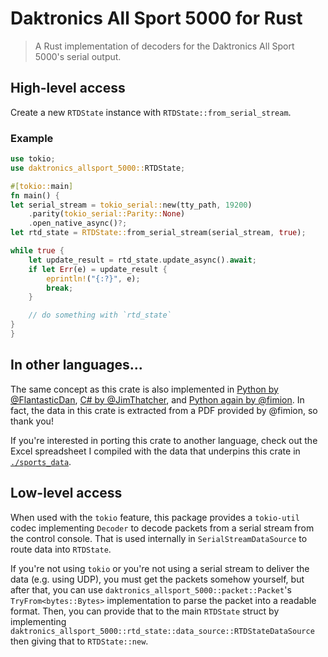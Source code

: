 # Daktronics All Sport 5000 for Rust

> A Rust implementation of decoders for the Daktronics All Sport 5000's serial
> output.

## High-level access

Create a new `RTDState` instance with `RTDState::from_serial_stream`.

### Example

```rust
use tokio;
use daktronics_allsport_5000::RTDState;

#[tokio::main]
fn main() {
let serial_stream = tokio_serial::new(tty_path, 19200)
    .parity(tokio_serial::Parity::None)
    .open_native_async()?;
let rtd_state = RTDState::from_serial_stream(serial_stream, true);

while true {
    let update_result = rtd_state.update_async().await;
    if let Err(e) = update_result {
        eprintln!("{:?}", e);
        break;
    }

    // do something with `rtd_state`
}
}
```

## In other languages...

The same concept as this crate is also implemented in
[Python by @FlantasticDan](https://github.com/FlantasticDan/scorebox-consoles),
[C# by @JimThatcher](https://github.com/JimThatcher/sport-streamer), and
[Python again by @fimion](https://github.com/fimion/pydak). In fact, the data in
this crate is extracted from a PDF provided by @fimion, so thank you!

If you're interested in porting this crate to another language, check out the
Excel spreadsheet I compiled with the data that underpins this crate in
[`./sports_data`](./sports_data/).

## Low-level access

When used with the `tokio` feature, this package provides a `tokio-util` codec
implementing `Decoder` to decode packets from a serial stream from the control
console. That is used internally in `SerialStreamDataSource` to route data into
`RTDState`.

If you're not using `tokio` or you're not using a serial stream to deliver the
data (e.g. using UDP), you must get the packets somehow yourself, but after
that, you can use `daktronics_allsport_5000::packet::Packet`'s
`TryFrom<bytes::Bytes>` implementation to parse the packet into a readable
format. Then, you can provide that to the main `RTDState` struct by implementing
`daktronics_allsport_5000::rtd_state::data_source::RTDStateDataSource` then
giving that to `RTDState::new`.
